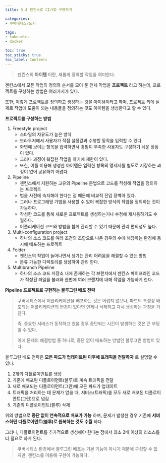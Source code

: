 ```yaml
---
title: 5.4 젠킨스로 CI/CD 구현하기

categories:
- 쿠버네티스/도커

tags:
- kubenetes
- docker

toc: true
toc_sticky: true
toc_label: Contents
---
```


> 젠킨스의 **아이템** 이란, 새롭게 정의할 작업을 의미한다.

젠킨스에서 모든 작업의 정의와 순서를 모아 둔 전체 작업을 **프로젝트** 라고 하는데, 프로젝트를 구성하는 방법은 여러가지가 있다.

또한, 이렇게 프로젝트를 정의하고 생성하는 것을 아이템이라고 하며, 프로젝트 외에 실제로 작업에 도움이 되는 내용들을 정의하는 것도 아이템을 생성한다고 할 수 있다.

**프로젝트를 구성하는 방법**

1. Freestyle project
    * 스타일의 자유도가 높은 방식
    * 브라우저에서 사용자가 직접 설정값과 수행할 동작을 입력할 수 있다.
    * 화면에 보이는 항목을 입력하면서 경험이 부족한 사용자도 구성하기 쉬운 장점이 있다.
    * 그러나 과정이 복잡한 작업을 하기에 제한이 있다.
    * 또한, 이를 이용해 생성한 아이템은 입력한 항목의 명세서를 별도로 저장하는 과정이 없어 공유하기 어렵다.
2. Pipeline
    * 젠킨스에서 지원하는 고유의 Pipeline 문법으로 코드를 작성해 작업을 정의하는 프로젝트
    * 법을 사전에 숙지해야 한다는 점 때문에 비교적 진입 장벽이 있다.
    * 그러나 프로그래밍 기법을 사용할 수 있어 복잡한 방식의 작업을 정의하는 것이 가능하다.
    * 작성한 코드를 통해 새로운 프로젝트를 생성하는거나 수정해 재사용하기도 수월하다.
    * 어플리케이션 코드와 방법을 함께 관리할 수 있기 때문에 관리 편의성도 높다.
3. Multi-configuration project
    * 하나의 소스 코드를 여러 조건의 조합으로 나온 경우의 수에 해당하는 환경에 동시에 배포하는 프로젝트
4. Folder
    * 젠킨스의 작업이 늘어나면서 생기는 관리 어려움을 해결할 수 있는 방법
    * 분류 가능한 디렉토리를 생성하여 관리 한다.
5. Multibranch Pipeline
    * 하나의 소스 코드 저장소 내에 존재하는 각 브랜치에서 젠킨스 파이프라인 코드가 작성된 파일을 불러와 한번에 여러 브랜치에 대해 작업을 가능하게 한다.

**Pipeline 프로젝트로 구현하는 블루그린 배포 전략**

> 쿠버네티스에서 어플리케이션을 배포하는 것은 어렵지 않으나, 파드의 특성상 배포되는 어플리케이션의 변경이 있다면 언제나 삭제하고 다시 생성하는 과정을 거친다.
>
> 즉, 중요한 서비스가 동작하고 있을 경우 중단되는 시간이 발생하는 것은 큰 부담일 수 있다.
>
> 이에 문제의 해결방법 중 하나로, 중단 없이 배포하는 방법인 블루그린 방법이 있다.

블루그린 배포 전략은 **모든 파드가 업데이트된 이후에 트래픽을 전달하자** 로 설명할 수 있다.

1. 2개의 디플로이먼트를 생성
2. 기존에 배포된 디플로이먼트(블루)로 계속 트래픽을 전달
3. 새로 배포되는 디플로이먼트(그린)에 모든 파드가 업데이트
4. 트래픽을 처리하는 데 문제가 없을 때, 서비스(트래픽)를 모두 새로 배포된 디플로이먼트(그린)으로 넘김
5. 기존의 디플로이먼트(블루) 삭제

위의 방법으로 **중단 없이 연속적으로 배포가 가능** 하며, 문제가 발생한 경우 기존에 **서비스하던 디플로이먼트(블루)로 원복하는 것도 수월** 하다.

그러나, 디플로이먼트를 추가적으로 생성해야 한다는 점에서 최소 2배 이상의 리소스를 더 필요로 하게 된다.

> 쿠버네티스 환경에서 블루그린 배포는 기본 기능이 아니기 때문에 구성할 수 없지만, 젠킨스를 이용해 구현이 가능하다.